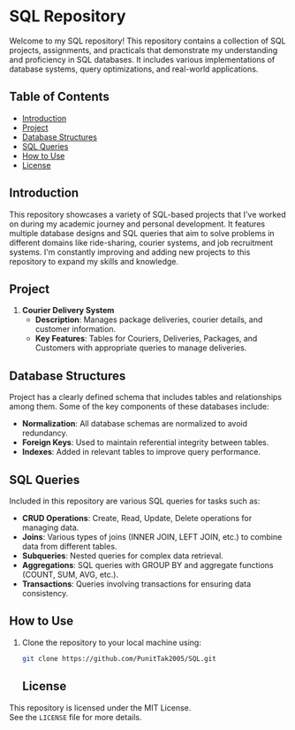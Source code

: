 

# **SQL Repository**

Welcome to my SQL repository! This repository contains a collection of SQL projects, assignments, and practicals that demonstrate my understanding and proficiency in SQL databases. It includes various implementations of database systems, query optimizations, and real-world applications.

## **Table of Contents**

- [Introduction](#introduction)
- [Project](#project)
- [Database Structures](#database-structures)
- [SQL Queries](#sql-queries)
- [How to Use](#how-to-use)
- [License](#license)

## **Introduction**

This repository showcases a variety of SQL-based projects that I've worked on during my academic journey and personal development. It features multiple database designs and SQL queries that aim to solve problems in different domains like ride-sharing, courier systems, and job recruitment systems. I'm constantly improving and adding new projects to this repository to expand my skills and knowledge.

## **Project**

1. **Courier Delivery System**  
   - **Description**: Manages package deliveries, courier details, and customer information.
   - **Key Features**: Tables for Couriers, Deliveries, Packages, and Customers with appropriate queries to manage deliveries.

## **Database Structures**

 Project has a clearly defined schema that includes tables and relationships among them. Some of the key components of these databases include:

- **Normalization**: All database schemas are normalized to avoid redundancy.
- **Foreign Keys**: Used to maintain referential integrity between tables.
- **Indexes**: Added in relevant tables to improve query performance.

## **SQL Queries**

Included in this repository are various SQL queries for tasks such as:

- **CRUD Operations**: Create, Read, Update, Delete operations for managing data.
- **Joins**: Various types of joins (INNER JOIN, LEFT JOIN, etc.) to combine data from different tables.
- **Subqueries**: Nested queries for complex data retrieval.
- **Aggregations**: SQL queries with GROUP BY and aggregate functions (COUNT, SUM, AVG, etc.).
- **Transactions**: Queries involving transactions for ensuring data consistency.

## **How to Use**

1. Clone the repository to your local machine using:
   ```bash
   git clone https://github.com/PunitTak2005/SQL.git

   ````

   ## **License**

This repository is licensed under the MIT License.  
See the `LICENSE` file for more details.

